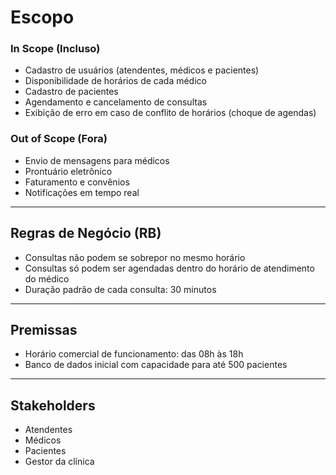 # Escopo

### In Scope (Incluso)
- Cadastro de usuários (atendentes, médicos e pacientes)
- Disponibilidade de horários de cada médico
- Cadastro de pacientes
- Agendamento e cancelamento de consultas
- Exibição de erro em caso de conflito de horários (choque de agendas)

### Out of Scope (Fora)
- Envio de mensagens para médicos
- Prontuário eletrônico
- Faturamento e convênios
- Notificações em tempo real

---

## Regras de Negócio (RB)
- Consultas não podem se sobrepor no mesmo horário
- Consultas só podem ser agendadas dentro do horário de atendimento do médico
- Duração padrão de cada consulta: 30 minutos

---

## Premissas
- Horário comercial de funcionamento: das 08h às 18h
- Banco de dados inicial com capacidade para até 500 pacientes

---

## Stakeholders
- Atendentes
- Médicos
- Pacientes
- Gestor da clínica